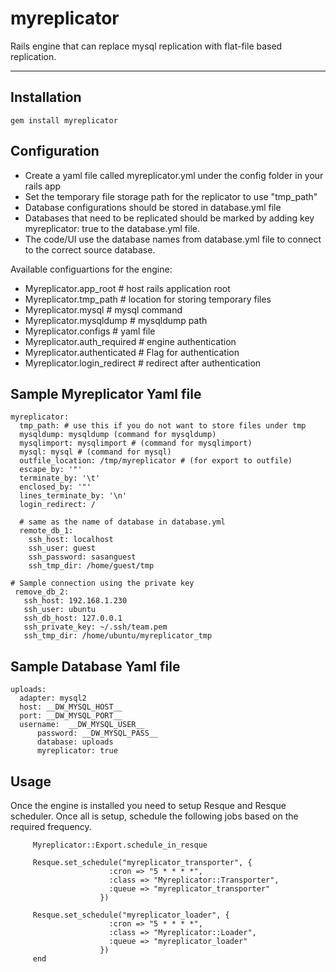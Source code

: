 myreplicator
============

Rails engine that can replace mysql replication with flat-file based replication.

--------------------------

Installation
-----------

    gem install myreplicator


Configuration
---------------------------
* Create a yaml file called myreplicator.yml under the config folder in your rails app
* Set the temporary file storage path for the replicator to use "tmp_path"
* Database configurations should be stored in database.yml file
* Databases that need to be replicated should be marked by adding key  myreplicator: true to the database.yml file.
* The code/UI use the database names from database.yml file to connect to the correct source database.
 
Available configuartions for the engine:

* Myreplicator.app_root # host rails application root
* Myreplicator.tmp_path # location for storing temporary files
* Myreplicator.mysql # mysql command
* Myreplicator.mysqldump # mysqldump path
* Myreplicator.configs # yaml file
* Myreplicator.auth_required # engine authentication
* Myreplicator.authenticated # Flag for authentication
* Myreplicator.login_redirect # redirect after authentication

Sample Myreplicator Yaml file
---------------------------
	myreplicator:
	  tmp_path: # use this if you do not want to store files under tmp
	  mysqldump: mysqldump (command for mysqldump)
	  mysqlimport: mysqlimport # (command for mysqlimport)
	  mysql: mysql # (command for mysql)
	  outfile_location: /tmp/myreplicator # (for export to outfile)
	  escape_by: '"'
	  terminate_by: '\t'
	  enclosed_by: '"'
	  lines_terminate_by: '\n'
	  login_redirect: /

	  # same as the name of database in database.yml
	  remote_db_1:
	    ssh_host: localhost
	    ssh_user: guest
	    ssh_password: sasanguest
	    ssh_tmp_dir: /home/guest/tmp
  
	# Sample connection using the private key
	 remove_db_2:
	   ssh_host: 192.168.1.230
 	   ssh_user: ubuntu
 	   ssh_db_host: 127.0.0.1
	   ssh_private_key: ~/.ssh/team.pem
	   ssh_tmp_dir: /home/ubuntu/myreplicator_tmp


Sample Database Yaml file
---------------------------
	uploads:
	  adapter: mysql2
	  host: __DW_MYSQL_HOST__
	  port: __DW_MYSQL_PORT__
	  username:  __DW_MYSQL_USER__
          password: __DW_MYSQL_PASS__
          database: uploads
          myreplicator: true


Usage
-----

Once the engine is installed you need to setup Resque and Resque scheduler. Once all is setup, schedule the following jobs based on the required frequency.

         Myreplicator::Export.schedule_in_resque

    	 Resque.set_schedule("myreplicator_transporter", {
                          :cron => "5 *	* * *",
                          :class => "Myreplicator::Transporter",
                          :queue => "myreplicator_transporter"
                        })

         Resque.set_schedule("myreplicator_loader", {
                          :cron => "5 *	* * *",
                          :class => "Myreplicator::Loader",
                          :queue => "myreplicator_loader"
                        })
         end
